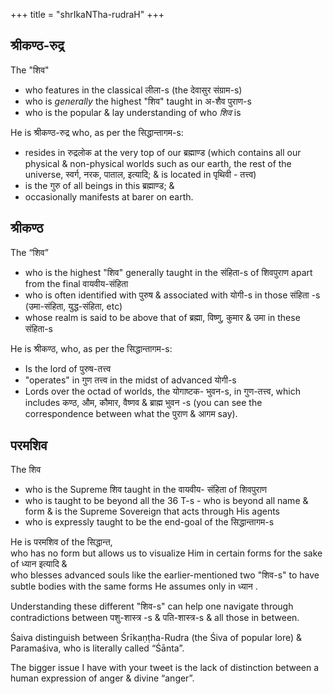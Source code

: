 +++
title = "shrIkaNTha-rudraH"
+++

## श्रीकण्ठ-रुद्र
The "शिव"
- who features in the classical लीला-s (the
  देवासुर संग्राम-s)
- who is *generally* the highest "शिव" taught in अ-शैव पुराण-s
- who is the popular & lay understanding of who *शिव* is

He is श्रीकण्ठ-रुद्र who, as per the सिद्धान्तागम-s:

- resides in रुद्रलोक at the very top of our ब्रह्माण्ड (which contains all our physical & non-physical worlds such as our earth, the rest of the universe, स्वर्ग, नरक, पाताल, इत्यादि; & is located in पृथिवी - तत्त्व)
- is the गुरु of all beings in this ब्रह्माण्ड; &
- occasionally manifests at barer on earth.

## श्रीकण्ठ
The “शिव” 

- who is the highest "शिव" generally taught in the संहिता-s of शिवपुराण apart from the final वायवीय-संहिता
- who is often identified with पुरुष & associated with योगी-s in those संहिता -s (उमा-संहिता,
  युद्ध-संहिता, etc)
- whose realm is said to be above that of ब्रह्मा, विष्णु, कुमार & उमा in these संहिता-s

He is श्रीकण्ठ, who, as per the सिद्धान्तागम-s:

- Is the lord of पुरुष-तत्त्व
- "operates" in गुण तत्त्व in the midst of advanced योगी-s
- Lords over the octad of worlds, the योगाष्टक- भुवन-s, in गुण-तत्त्व, which includes कण्ठ, औम, कौमार, वैष्णव & ब्राह्म भुवन -s (you can see the correspondence between what the पुराण & आगम say).

## परमशिव
The शिव

- who is the Supreme शिव taught in the वायवीय- संहिता of शिवपुराण
- who is taught to be beyond all the 36 T-s - who is beyond all name & form & is the Supreme Sovereign that acts through His agents
- who is expressly taught to be the end-goal of the सिद्धान्तागम-s

He is परमशिव of the सिद्धान्त,  
who has no form but allows us to visualize Him in certain forms for the sake of ध्यान इत्यादि &  
who blesses advanced souls like the earlier-mentioned two "शिव-s" to have subtle bodies with the same forms He assumes only in ध्यान .

Understanding these different "शिव-s" can help one navigate through contradictions between पशु-शास्त्र -s & पति-शास्त्र-s & all those in between.

Śaiva distinguish between Śrīkaṇṭha-Rudra (the Śiva of popular lore) & Paramaśiva, who is literally called “Śānta”.

The bigger issue I have with your tweet is the lack of distinction between a human expression of anger & divine “anger”.
